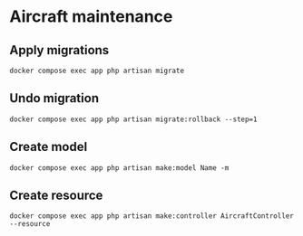 # Aircraft maintenance
## Apply migrations
```docker compose exec app php artisan migrate```

## Undo migration
```docker compose exec app php artisan migrate:rollback --step=1```

## Create model
```docker compose exec app php artisan make:model Name -m```

## Create resource
```docker compose exec app php artisan make:controller AircraftController --resource```